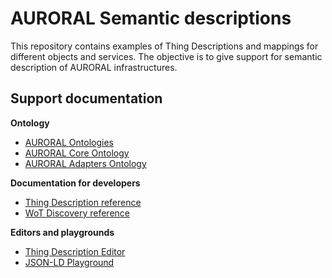 # AURORAL Semantic descriptions

This repository contains examples of Thing Descriptions and mappings for different objects and services. The objective is to give support for semantic description of AURORAL infrastructures.

## Support documentation

**Ontology**
* [AURORAL Ontologies](https://auroral.iot.linkeddata.es)
* [AURORAL Core Ontology](https://auroral.iot.linkeddata.es/def/core)
* [AURORAL Adapters Ontology](https://auroral.iot.linkeddata.es/def/adapters/index.html)

**Documentation for developers**
* [Thing Description reference](https://www.w3.org/TR/wot-thing-description)
* [WoT Discovery reference](https://w3c.github.io/wot-discovery)

**Editors and playgrounds**
* [Thing Description Editor](https://eclipse.github.io/editdor)
* [JSON-LD Playground](https://json-ld.org/playground)

